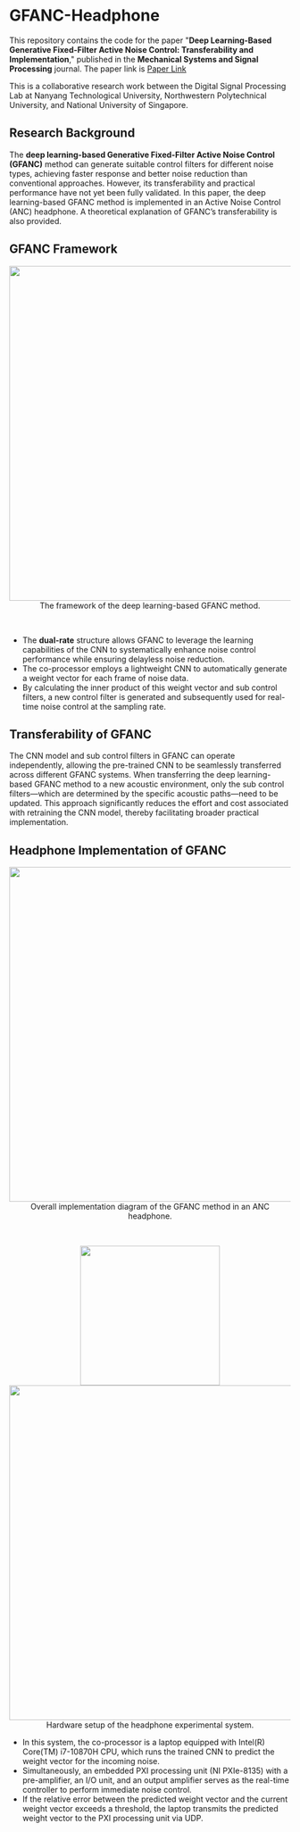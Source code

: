 # GFANC-Headphone
This repository contains the code for the paper "**Deep Learning-Based Generative Fixed-Filter Active Noise Control: Transferability and Implementation**," published in the **Mechanical Systems and Signal Processing** journal. The paper link is [Paper Link](https://www.sciencedirect.com/science/article/abs/pii/S0888327025009082)

This is a collaborative research work between the Digital Signal Processing Lab at Nanyang Technological University, Northwestern Polytechnical University, and National University of Singapore.

## Research Background
The **deep learning-based Generative Fixed-Filter Active Noise Control (GFANC)** method can generate suitable control filters for different noise types, achieving faster response and better noise reduction than conventional approaches. However, its transferability and practical performance have not yet been fully validated. In this paper, the deep learning-based GFANC method is implemented in an Active Noise Control (ANC) headphone. A theoretical explanation of GFANC’s transferability is also provided.

## GFANC Framework
<p align="center">
  <img src="https://github.com/user-attachments/assets/3956e3cf-4f58-4e02-b338-3341937d1b89" width="600"><br>
  The framework of the deep learning-based GFANC method.
</p>

<br>

- The **dual-rate** structure allows GFANC to leverage the learning capabilities of the CNN to systematically enhance noise control performance while ensuring delayless noise reduction.
- The co-processor employs a lightweight CNN to automatically generate a weight vector for each frame of noise data.
- By calculating the inner product of this weight vector and sub control filters, a new control filter is generated and subsequently used for real-time noise control at the sampling rate.

## Transferability of GFANC
The CNN model and sub control filters in GFANC can operate independently, allowing the pre-trained CNN to be seamlessly transferred across different GFANC systems. When transferring the deep learning-based GFANC method to a new acoustic environment, only the sub control filters—which are determined by the specific acoustic paths—need to be updated. This approach significantly reduces the effort and cost associated with retraining the CNN model, thereby facilitating broader practical implementation.

## Headphone Implementation of GFANC
<p align="center">
  <img src="https://github.com/user-attachments/assets/c64f081a-c6aa-42c3-90a1-282e3363c612" width="600"><br>
  Overall implementation diagram of the GFANC method in an ANC headphone.
</p>

<br>
<p align="center">
  <img src="https://github.com/user-attachments/assets/77d93a69-efef-4c95-bd0f-4095e663988d" width="250"> 
  <img src="https://github.com/user-attachments/assets/cf21e9b7-d30c-4da7-a721-bc0fd871ba0f" width="600">
  <br>
  Hardware setup of the headphone experimental system.
</p>

- In this system, the co-processor is a laptop equipped with Intel(R) Core(TM) i7-10870H CPU, which runs the trained CNN to predict the weight vector for the incoming noise.
- Simultaneously, an embedded PXI processing unit (NI PXIe-8135) with a pre-amplifier, an I/O unit, and an output amplifier serves as the real-time controller to perform immediate noise control.
- If the relative error between the predicted weight vector and the current weight vector exceeds a threshold, the laptop transmits the predicted weight vector to the PXI processing unit via UDP.
